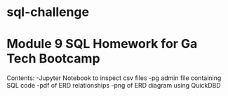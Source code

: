 # sql-challenge

# Module 9 SQL Homework for Ga Tech Bootcamp

Contents:
-Jupyter Notebook to inspect csv files
-pg admin file containing SQL code
-pdf of ERD relationships
-png of ERD diagram using QuickDBD
